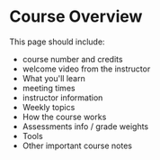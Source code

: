 # Course Overview

This page should include:

- course number and credits
- welcome video from the instructor
- What you'll learn
- meeting times
- instructor information
- Weekly topics
- How the course works
- Assessments info / grade weights
- Tools
- Other important course notes